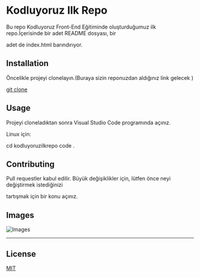 # Kodluyoruz Ilk Repo

Bu repo Kodluyoruz Front-End Eğitiminde oluşturduğumuz ilk repo.İçerisinde bir adet README dosyası, bir 

adet de index.html barındırıyor.

## Installation

Öncelikle projeyi clonelayın.(Buraya sizin reponuzdan aldığınız link gelecek )

[git clone](https://github.com/ahmetalisarihan/kodluyoruzilkrepo)

## Usage

Projeyi cloneladıktan sonra Visual Studio Code programında açınız.

Linux için:

cd kodluyoruzilkrepo code .

## Contributing

Pull requestler kabul edilir. Büyük değişiklikler için, lütfen önce neyi değiştirmek istediğinizi 

tartışmak için bir konu açınız.

## Images

![Images](https://github.com/ahmetalisarihan/kodluyoruzilkrepo-main/blob/master/img/repo.png)

---

## License

[MIT](https://choosealicense.com/licenses/mit/)


